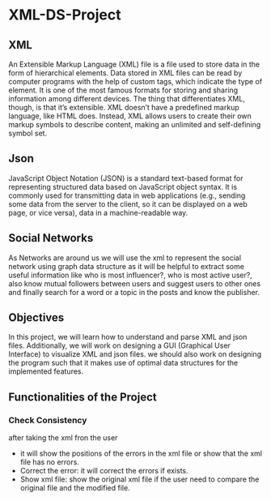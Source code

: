 # XML-DS-Project
## XML 
An Extensible Markup Language (XML) file is a file used to store data in the form of hierarchical elements. Data stored in XML files can be read by computer programs with the help of custom tags, which indicate the type of element. It is one of the most famous formats for storing and sharing information among different devices. The thing that differentiates XML, though, is that it’s extensible. XML doesn’t have a predefined markup language, like HTML does. Instead, XML allows users to create their own markup symbols to describe content, making an unlimited and self-defining symbol set.
## Json 
JavaScript Object Notation (JSON) is a standard text-based format for representing structured data based on JavaScript object syntax. It is commonly used for transmitting data in web applications (e.g., sending some data from the server to the client, so it can be displayed on a web page, or vice versa), data in a machine-readable way. 
## Social Networks
As Networks are around us we will use the xml to represent the social network using graph data structure as it will be helpful to extract some useful information like who is most influencer?, who is most active user?, also know mutual followers between users and suggest users to other ones and finally search for a word or a topic in the posts and know the publisher.
## Objectives
In this project, we will learn how to understand and parse XML and json files. Additionally, we
will work on designing a GUI (Graphical User Interface) to visualize XML and json files. we
should also work on designing the program such that it makes use of optimal data structures for the implemented features.

## Functionalities of the Project
 ### Check Consistency  
 after taking the xml fron the user 
  - it will show the positions of the errors in the xml file or show that the xml file has no errors.
  - Correct the error: it will correct the errors if exists.
 - Show xml file: show the original xml file if the user need to compare the original file and the modified file.

 
 ###
 
 ###
 
 
 ###
 
 ###
 
 ###
 
 ###
 
 ###
 
 ###
